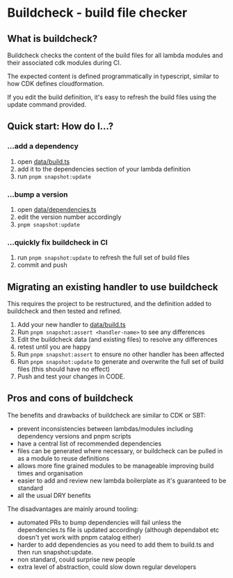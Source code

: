 # Buildcheck - build file checker

## What is buildcheck?
Buildcheck checks the content of the build files for all lambda modules and their associated cdk modules during CI.

The expected content is defined programmatically in typescript, similar to how CDK defines cloudformation.

If you edit the build definition, it's easy to refresh the build files using the update command provided.

## Quick start: How do I...?
### ...add a dependency
1. open [data/build.ts](data/build.ts) 
1. add it to the dependencies section of your lambda definition
1. run `pnpm snapshot:update`
### ...bump a version
1. open [data/dependencies.ts](data/dependencies.ts)
1. edit the version number accordingly
1. `pnpm snapshot:update`
### ...quickly fix buildcheck in CI
1. run `pnpm snapshot:update` to refresh the full set of build files
2. commit and push

## Migrating an existing handler to use buildcheck
This requires the project to be restructured, and the definition added to buildcheck and then tested and refined.

1. Add your new handler to [data/build.ts](data/build.ts)
1. Run `pnpm snapshot:assert <handler-name>` to see any differences
1. Edit the buildcheck data (and existing files) to resolve any differences
1. retest until you are happy
1. Run `pnpm snapshot:assert` to ensure no other handler has been affected
1. Run `pnpm snapshot:update` to generate and overwrite the full set of build files (this should have no effect)
1. Push and test your changes in CODE.

## Pros and cons of buildcheck
The benefits and drawbacks of buildcheck are similar to CDK or SBT:
- prevent inconsistencies between lambdas/modules including dependency versions and pnpm scripts
- have a central list of recommended dependencies
- files can be generated where necessary, or buildcheck can be pulled in as a module to reuse definitions
- allows more fine grained modules to be manageable improving build times and organisation
- easier to add and review new lambda boilerplate as it's guaranteed to be standard
- all the usual DRY benefits

The disadvantages are mainly around tooling:
- automated PRs to bump dependencies will fail unless the dependencies.ts file is updated accordingly (although dependabot etc doesn't yet work with pnpm catalog either)
- harder to add dependencies as you need to add them to build.ts and then run snapshot:update.
- non standard, could surprise new people
- extra level of abstraction, could slow down regular developers
